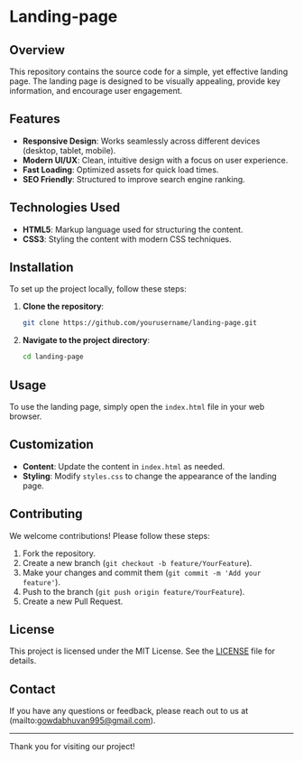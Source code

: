 # Landing-page


## Overview
This repository contains the source code for a simple, yet effective landing page. The landing page is designed to be visually appealing, provide key information, and encourage user engagement.

## Features
- **Responsive Design**: Works seamlessly across different devices (desktop, tablet, mobile).
- **Modern UI/UX**: Clean, intuitive design with a focus on user experience.
- **Fast Loading**: Optimized assets for quick load times.
- **SEO Friendly**: Structured to improve search engine ranking.

## Technologies Used
- **HTML5**: Markup language used for structuring the content.
- **CSS3**: Styling the content with modern CSS techniques.

## Installation
To set up the project locally, follow these steps:

1. **Clone the repository**:
    ```sh
    git clone https://github.com/yourusername/landing-page.git
    ```

2. **Navigate to the project directory**:
    ```sh
    cd landing-page
    ```

## Usage
To use the landing page, simply open the `index.html` file in your web browser.

## Customization
- **Content**: Update the content in `index.html` as needed.
- **Styling**: Modify `styles.css` to change the appearance of the landing page.

## Contributing
We welcome contributions! Please follow these steps:

1. Fork the repository.
2. Create a new branch (`git checkout -b feature/YourFeature`).
3. Make your changes and commit them (`git commit -m 'Add your feature'`).
4. Push to the branch (`git push origin feature/YourFeature`).
5. Create a new Pull Request.

## License
This project is licensed under the MIT License. See the [LICENSE](LICENSE) file for details.

## Contact
If you have any questions or feedback, please reach out to us at (mailto:gowdabhuvan995@gmail.com).

---

Thank you for visiting our project!
